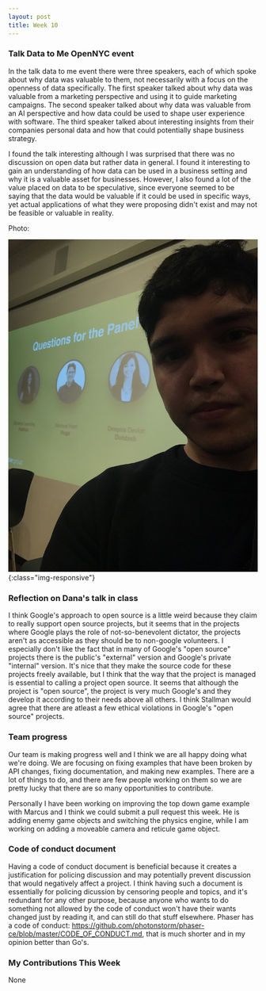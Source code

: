 ```yaml
---
layout: post
title: Week 10
---
```


### Talk Data to Me OpenNYC event
In the talk data to me event there were three speakers, each of which spoke about why data was valuable to them, not necessarily with a focus on the openness of data specifically. The first speaker talked about why data was valuable from a marketing perspective and using it to guide marketing campaigns. The second speaker talked about why data was valuable from an AI perspective and how data could be used to shape user experience with software. The third speaker talked about interesting insights from their companies personal data and how that could potentially shape business strategy.

I found the talk interesting although I was surprised that there was no discussion on open data but rather data in general. I found it interesting to gain an understanding of how data can be used in a business setting and why it is a valuable asset for businesses. However, I also found a lot of the value placed on data to be speculative, since everyone seemed to be saying that the data would be valuable if it could be used in specific ways, yet actual applications of what they were proposing didn't exist and may not be feasible or valuable in reality.

Photo:

![image-title-here](../images/mh_talk2.jpg){:class="img-responsive"}


### Reflection on Dana's talk in class
I think Google's approach to open source is a little weird because they claim to really support open source projects, but it seems that in the projects where Google plays the role of not-so-benevolent dictator, the projects aren't as accessible as they should be to non-google volunteers. I especially don't like the fact that in many of Google's "open source" projects there is the public's "external" version and Google's private "internal" version. It's nice that they make the source code for these projects freely available, but I think that the way that the project is managed is essential to calling a project open source. It seems that although the project is "open source", the project is very much Google's and they develop it according to their needs above all others. I think Stallman would agree that there are atleast a few ethical violations in Google's "open source" projects.

### Team progress
Our team is making progress well and I think we are all happy doing what we're doing. We are focusing on fixing examples that have been broken by API changes, fixing documentation, and making new examples. There are a lot of things to do, and there are few people working on them so we are pretty lucky that there are so many opportunities to contribute.

Personally I have been working on improving the top down game example with Marcus and I think we could submit a pull request this week. He is adding enemy game objects and switching the physics engine, while I am working on adding a moveable camera and reticule game object.

### Code of conduct document

Having a code of conduct document is beneficial because it creates a justification for policing discussion and may potentially prevent discussion that would negatively affect a project. I think having such a document is essentially for policing dicussion by censoring people and topics, and it's redundant for any other purpose, because anyone who wants to do something not allowed by the code of conduct won't have their wants changed just by reading it, and can still do that stuff elsewhere. Phaser has a code of conduct: <https://github.com/photonstorm/phaser-ce/blob/master/CODE_OF_CONDUCT.md>, that is much shorter and in my opinion better than Go's. 

### My Contributions This Week

None

